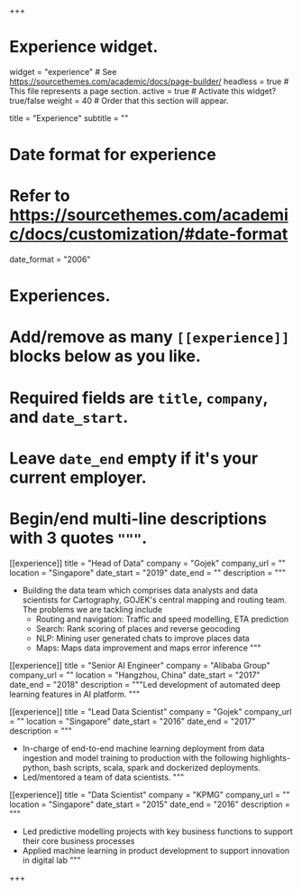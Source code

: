 +++
# Experience widget.
widget = "experience"  # See https://sourcethemes.com/academic/docs/page-builder/
headless = true  # This file represents a page section.
active = true  # Activate this widget? true/false
weight = 40  # Order that this section will appear.

title = "Experience"
subtitle = ""

# Date format for experience
#   Refer to https://sourcethemes.com/academic/docs/customization/#date-format
date_format = "2006"

# Experiences.
#   Add/remove as many `[[experience]]` blocks below as you like.
#   Required fields are `title`, `company`, and `date_start`.
#   Leave `date_end` empty if it's your current employer.
#   Begin/end multi-line descriptions with 3 quotes `"""`.
[[experience]]
  title = "Head of Data"
  company = "Gojek"
  company_url = ""
  location = "Singapore"
  date_start = "2019"
  date_end = ""
  description = """
  * Building the data team which comprises data analysts and data scientists for Cartography, GOJEK's central mapping and routing team. The problems we are tackling include
    - Routing and navigation: Traffic and speed modelling, ETA prediction
    - Search: Rank scoring of places and reverse geocoding
    - NLP: Mining user generated chats to improve places data
    - Maps: Maps data improvement and maps error inference
  """

[[experience]]
  title = "Senior AI Engineer"
  company = "Alibaba Group"
  company_url = ""
  location = "Hangzhou, China"
  date_start = "2017"
  date_end = "2018"
  description = """Led development of automated deep learning features in AI platform.
  """

[[experience]]
  title = "Lead Data Scientist"
  company = "Gojek"
  company_url = ""
  location = "Singapore"
  date_start = "2016"
  date_end = "2017"
  description = """
  * In-charge of end-to-end machine learning deployment from data ingestion and model training to production with the following highlights- python, bash scripts, scala, spark and dockerized deployments.
  * Led/mentored a team of data scientists.
  """

  [[experience]]
  title = "Data Scientist"
  company = "KPMG"
  company_url = ""
  location = "Singapore"
  date_start = "2015"
  date_end = "2016"
  description = """
  * Led predictive modelling projects with key business functions to support their core business processes
  * Applied machine learning in product development to support innovation in digital lab
  """

+++
